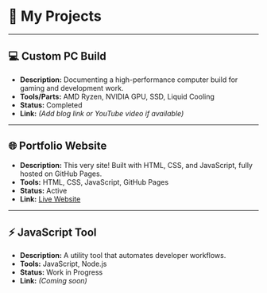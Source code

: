 # 📂 My Projects

---

## 💻 Custom PC Build
- **Description:** Documenting a high-performance computer build for gaming and development work.  
- **Tools/Parts:** AMD Ryzen, NVIDIA GPU, SSD, Liquid Cooling  
- **Status:** Completed  
- **Link:** *(Add blog link or YouTube video if available)*

---

## 🌐 Portfolio Website
- **Description:** This very site! Built with HTML, CSS, and JavaScript, fully hosted on GitHub Pages.  
- **Tools:** HTML, CSS, JavaScript, GitHub Pages  
- **Status:** Active  
- **Link:** [Live Website](https://yourusername.github.io/tech-portfolio/)  

---

## ⚡ JavaScript Tool
- **Description:** A utility tool that automates developer workflows.  
- **Tools:** JavaScript, Node.js  
- **Status:** Work in Progress  
- **Link:** *(Coming soon)*